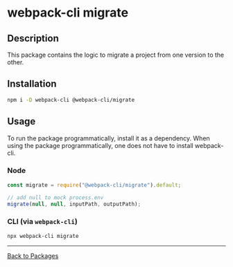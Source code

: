 # webpack-cli migrate

## Description

This package contains the logic to migrate a project from one version to the other.

## Installation

```bash
npm i -D webpack-cli @webpack-cli/migrate
```

## Usage

To run the package programmatically, install it as a dependency. When using the package programmatically, one does not have to install webpack-cli.

### Node
```js
const migrate = require("@webpack-cli/migrate").default;

// add null to mock process.env
migrate(null, null, inputPath, outputPath);
```

### CLI (via `webpack-cli`)
```bash
npx webpack-cli migrate
```
---
[Back to Packages](https://github.com/webpack/webpack-cli/tree/master/packages)
